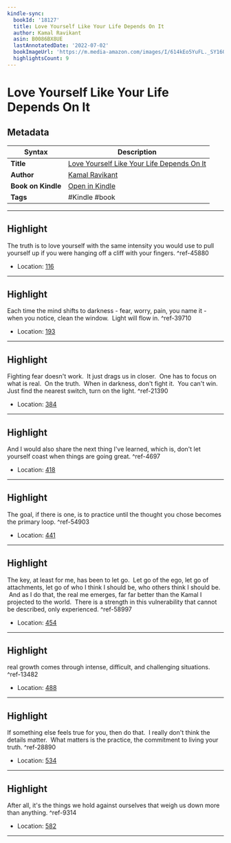 ```yaml
---
kindle-sync:
  bookId: '18127'
  title: Love Yourself Like Your Life Depends On It
  author: Kamal Ravikant
  asin: B0086BX8UE
  lastAnnotatedDate: '2022-07-02'
  bookImageUrl: 'https://m.media-amazon.com/images/I/614kEo5YuFL._SY160.jpg'
  highlightsCount: 9
---
```

# Love Yourself Like Your Life Depends On It

## Metadata

| Syntax | Description |
| ---------- | ---------- |
| **Title** | [Love Yourself Like Your Life Depends On It](https://www.amazon.com/dp/B0086BX8UE) |
| **Author** | [Kamal Ravikant](https://www.amazon.com/Kamal-Ravikant/e/B0086HMAIY/ref=dp_byline_cont_ebooks_1) |
| **Book on Kindle** | <a href="kindle://book?action=open&asin=B0086BX8UE" target="_blank">Open in Kindle</a> |
| **Tags** | #Kindle #book |

---

## Highlight

The truth is to love yourself with the same intensity you would use to pull yourself up if you were hanging off a cliff with your fingers. ^ref-45880

- Location: [116](kindle://book?action=open&asin=B0086BX8UE&location=116)

---
## Highlight

Each time the mind shifts to darkness - fear, worry, pain, you name it - when you notice, clean the window.  Light will flow in. ^ref-39710

- Location: [193](kindle://book?action=open&asin=B0086BX8UE&location=193)

---
## Highlight

Fighting fear doesn't work.  It just drags us in closer.  One has to focus on what is real.  On the truth.  When in darkness, don't fight it.  You can't win.  Just find the nearest switch, turn on the light. ^ref-21390

- Location: [384](kindle://book?action=open&asin=B0086BX8UE&location=384)

---
## Highlight

And I would also share the next thing I've learned, which is, don't let yourself coast when things are going great. ^ref-4697

- Location: [418](kindle://book?action=open&asin=B0086BX8UE&location=418)

---
## Highlight

The goal, if there is one, is to practice until the thought you chose becomes the primary loop. ^ref-54903

- Location: [441](kindle://book?action=open&asin=B0086BX8UE&location=441)

---
## Highlight

The key, at least for me, has been to let go.  Let go of the ego, let go of attachments, let go of who I think I should be, who others think I should be.  And as I do that, the real me emerges, far far better than the Kamal I projected to the world.  There is a strength in this vulnerability that cannot be described, only experienced. ^ref-58997

- Location: [454](kindle://book?action=open&asin=B0086BX8UE&location=454)

---
## Highlight

real growth comes through intense, difficult, and challenging situations. ^ref-13482

- Location: [488](kindle://book?action=open&asin=B0086BX8UE&location=488)

---
## Highlight

If something else feels true for you, then do that.  I really don't think the details matter.  What matters is the practice, the commitment to living your truth. ^ref-28890

- Location: [534](kindle://book?action=open&asin=B0086BX8UE&location=534)

---
## Highlight

After all, it's the things we hold against ourselves that weigh us down more than anything. ^ref-9314

- Location: [582](kindle://book?action=open&asin=B0086BX8UE&location=582)

---
